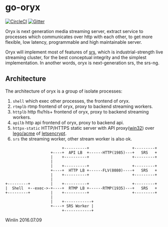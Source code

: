 # go-oryx

[![CircleCI](https://circleci.com/gh/ossrs/go-oryx/tree/develop.svg?style=svg&circle-token=3fd99d545de00283d726fe2fd274599046d0986e)](https://circleci.com/gh/ossrs/go-oryx/tree/develop)
[![Gitter](https://badges.gitter.im/Join%20Chat.svg)](https://gitter.im/ossrs/go-oryx?utm_source=badge&utm_medium=badge&utm_campaign=pr-badge)

Oryx is next generation media streaming server, extract service to processes 
which communicates over http with each other, to get more flexible, low latency,
programmable and high maintainable server.

Oryx will implement most of features of [srs](https://github.com/ossrs/srs), 
which is industrial-strength live streaming cluster, for the best conceptual 
integrity and the simplest implementation. In another words, oryx is next-generation 
srs, the srs-ng.

## Architecture

The architecture of oryx is a group of isolate processes:

1. `shell` which exec other processes, the frontend of oryx.
1. `rtmplb` rtmp frontend of oryx, proxy to backend streaming workers.
1. `httplb` http flv/hls+ frontend of oryx, proxy to backend streaming workers.
1. `apilb` http api frontend of oryx, proxy to backend api.
1. `httpx-static` HTTP/HTTPS static server with API proxy([win32](http://ossrs.net/dl/httpx-static-win32.zip)) over [lego/acme](https://github.com/xenolf/lego/tree/master/acme) of [letsencrypt](https://letsencrypt.org/).
1. `srs` the streaming worker, other stream worker is also ok.

```
                         +----------+                   +---------+
                    +----+  API LB  +------HTTP(1985)---+   SRS   +
                    |    +----------+                   +---------+
                    |
                    |    +----------+                   +---------+
                    +----+  HTTP LB +------FLV(8080)----+   SRS   +
                    |    +----------+                   +---------+
                    |
+---------+         |    +----------+                   +---------+
|  Shell  +--exec->-+----+  RTMP LB +------RTMP(1935)---+   SRS   +
+---------+         |    +----------+                   +---------+
                    |
                    |    +------------+
                    +----+ SRS Worker |
                         +------------+
```

Winlin 2016.07.09
